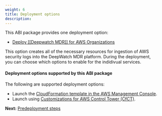 ```yaml
---
weight: 6
title: Deployment options
description: 
---
```


This ABI package provides one deployment option:

* [Deploy [[Deepwatch MDR]] for AWS Organizations](quick-link)

This option creates all of the necessary resources for ingestion of AWS security logs into the DeepWatch MDR platform. During the deployment, you can choose which options to enable for the indidivual services.


#### Deployment options supported by this ABI package

The following are supported deployment options:

* Launch the [CloudFormation template in the AWS Management Console](/deployment-steps/index.html#launch-cfn).
* Launch using [Customizations for AWS Control Tower (CfCT)](/deployment-steps/index.html#launch-cfct).


**Next:** [Predeployment steps](/pre-deployment-steps/index.html)